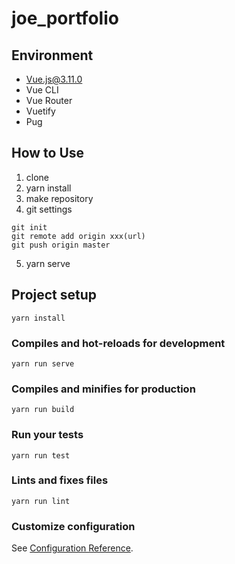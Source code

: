 # joe_portfolio

## Environment
- Vue.js@3.11.0
- Vue CLI
- Vue Router
- Vuetify
- Pug

## How to Use
1. clone
2. yarn install
3. make repository
4. git settings
```
git init
git remote add origin xxx(url)
git push origin master
```
5. yarn serve

## Project setup
```
yarn install
```

### Compiles and hot-reloads for development
```
yarn run serve
```

### Compiles and minifies for production
```
yarn run build
```

### Run your tests
```
yarn run test
```

### Lints and fixes files
```
yarn run lint
```

### Customize configuration
See [Configuration Reference](https://cli.vuejs.org/config/).

